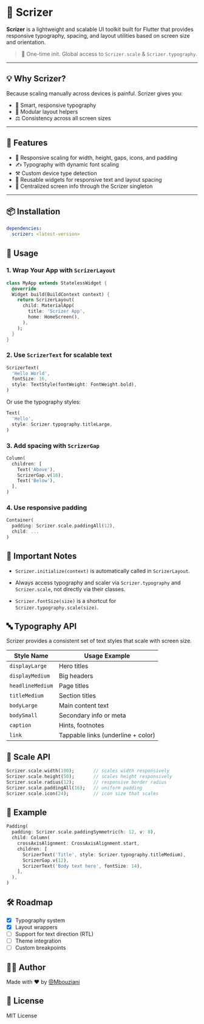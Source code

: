 # 🧠 Scrizer

**Scrizer** is a lightweight and scalable UI toolkit built for Flutter that provides responsive typography, spacing, and layout utilities based on screen size and orientation.

> 📏 One-time init. Global access to `Scrizer.scale` & `Scrizer.typography`.

---

## 💡 Why Scrizer?

Because scaling manually across devices is painful. Scrizer gives you:

- 🧠 Smart, responsive typography  
- 🧱 Modular layout helpers  
- ⚖️ Consistency across all screen sizes  

---

## 🚀 Features

- 📏 Responsive scaling for width, height, gaps, icons, and padding  
- ✍️ Typography with dynamic font scaling  
- ⚒ Custom device type detection  
- 🧱 Reusable widgets for responsive text and layout spacing  
- 🧠 Centralized screen info through the Scrizer singleton  

---

## 📦 Installation

```yaml
dependencies:
  scrizer: <latest-version>
```

## 🧰 Usage

### 1. Wrap Your App with `ScrizerLayout`

```dart
class MyApp extends StatelessWidget {
  @override
  Widget build(BuildContext context) {
    return ScrizerLayout(
      child: MaterialApp(
        title: 'Scrizer App',
        home: HomeScreen(),
      ),
    );
  }
}
```

### 2. Use `ScrizerText` for scalable text

```dart
ScrizerText(
  'Hello World',
  fontSize: 16,
  style: TextStyle(fontWeight: FontWeight.bold),
)
```

Or use the typography styles:

```dart
Text(
  'Hello',
  style: Scrizer.typography.titleLarge,
)
```

### 3. Add spacing with `ScrizerGap`

```dart
Column(
  children: [
    Text('Above'),
    ScrizerGap.v(16),
    Text('Below'),
  ],
)
```

### 4. Use responsive padding

```dart
Container(
  padding: Scrizer.scale.paddingAll(12),
  child: ...
)
```

## 🧾 Important Notes

- `Scrizer.initialize(context)` is automatically called in `ScrizerLayout`.

- Always access typography and scaler via `Scrizer.typography` and `Scrizer.scale`, not directly via their classes.

- `Scrizer.fontSize(size)` is a shortcut for `Scrizer.typography.scale(size)`.

## 🔤 Typography API

Scrizer provides a consistent set of text styles that scale with screen size.

| **Style Name**     | **Usage Example**              |
|--------------------|-------------------------------|
| `displayLarge`     | Hero titles                   |
| `displayMedium`    | Big headers                   |
| `headlineMedium`   | Page titles                   |
| `titleMedium`      | Section titles                |
| `bodyLarge`        | Main content text             |
| `bodySmall`        | Secondary info or meta        |
| `caption`          | Hints, footnotes              |
| `link`             | Tappable links (underline + color) |

## 📐 Scale API

```dart
Scrizer.scale.width(100);       // scales width responsively
Scrizer.scale.height(50);       // scales height responsively
Scrizer.scale.radius(12);       // responsive border radius
Scrizer.scale.paddingAll(16);   // uniform padding
Scrizer.scale.icon(24);         // icon size that scales
```

## 👀 Example

```dart
Padding(
  padding: Scrizer.scale.paddingSymmetric(h: 12, v: 8),
  child: Column(
    crossAxisAlignment: CrossAxisAlignment.start,
    children: [
      ScrizerText('Title', style: Scrizer.typography.titleMedium),
      ScrizerGap.v(12),
      ScrizerText('Body text here', fontSize: 14),
    ],
  ),
)
```

## 🛠️ Roadmap

- [x] Typography system  
- [x] Layout wrappers  
- [ ] Support for text direction (RTL)  
- [ ] Theme integration  
- [ ] Custom breakpoints  

## 🧑‍💻 Author

Made with ❤️ by [@Mbouziani](https://github.com/Mbouziani)

## 📄 License

MIT License
